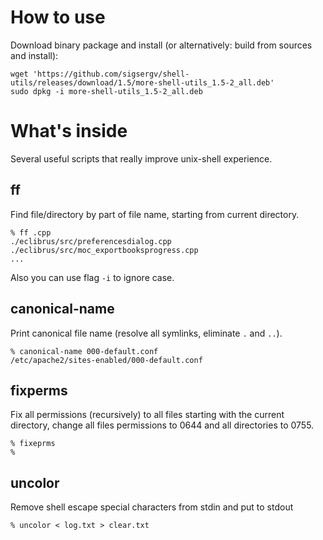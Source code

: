 How to use
==========

Download binary package and install (or alternatively: build from sources and install):

    wget 'https://github.com/sigsergv/shell-utils/releases/download/1.5/more-shell-utils_1.5-2_all.deb'
    sudo dpkg -i more-shell-utils_1.5-2_all.deb

What's inside
=============

Several useful scripts that really improve unix-shell experience.

ff
--

Find file/directory by part of file name, starting from current directory.

~~~~~
% ff .cpp
./eclibrus/src/preferencesdialog.cpp
./eclibrus/src/moc_exportbooksprogress.cpp
...
~~~~~

Also you can use flag `-i` to ignore case.


canonical-name
--------------

Print canonical file name (resolve all symlinks, eliminate `.` and `..`).

~~~~~
% canonical-name 000-default.conf 
/etc/apache2/sites-enabled/000-default.conf
~~~~~


fixperms
--------

Fix all permissions (recursively) to all files starting with the current directory, change all files permissions
to 0644 and all directories to 0755.

~~~~~
% fixeprms
%
~~~~~


uncolor
-------

Remove shell escape special characters from stdin and put to stdout

~~~~~~
% uncolor < log.txt > clear.txt
~~~~~~



